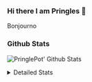 ### Hi there I am Pringles 👋

Bonjourno

### Github Stats
![PringlePot' Github Stats](https://github-readme-stats.vercel.app/api?username=PringlePot&show_icons=true&theme=dark&count_private=true)

<details>
  <summary>Detailed Stats</summary>
    
<!--START_SECTION:waka-->
![Code Time](http://img.shields.io/badge/Code%20Time-372%20hrs%2030%20mins-blue)

![Profile Views](http://img.shields.io/badge/Profile%20Views-3-blue)

![Lines of code](https://img.shields.io/badge/From%20Hello%20World%20I%27ve%20Written-110%20Thousand%20lines%20of%20code-blue)

**🐱 My GitHub Data** 

> 🏆 16 Contributions in the Year 2022
 > 
> 📦 90.5 kB Used in GitHub's Storage 
 > 
> 💼 Opted to Hire
 > 
> 📜 9 Public Repositories 
 > 
> 🔑 11 Private Repositories  
 > 
**I'm an Early 🐤** 

```text
🌞 Morning    121 commits    ████░░░░░░░░░░░░░░░░░░░░░   18.5% 
🌆 Daytime    269 commits    ██████████░░░░░░░░░░░░░░░   41.13% 
🌃 Evening    264 commits    ██████████░░░░░░░░░░░░░░░   40.37% 
🌙 Night      0 commits      ░░░░░░░░░░░░░░░░░░░░░░░░░   0.0%

```
📅 **I'm Most Productive on Sunday** 

```text
Monday       130 commits    █████░░░░░░░░░░░░░░░░░░░░   19.88% 
Tuesday      56 commits     ██░░░░░░░░░░░░░░░░░░░░░░░   8.56% 
Wednesday    65 commits     ██░░░░░░░░░░░░░░░░░░░░░░░   9.94% 
Thursday     90 commits     ███░░░░░░░░░░░░░░░░░░░░░░   13.76% 
Friday       45 commits     █░░░░░░░░░░░░░░░░░░░░░░░░   6.88% 
Saturday     121 commits    ████░░░░░░░░░░░░░░░░░░░░░   18.5% 
Sunday       147 commits    █████░░░░░░░░░░░░░░░░░░░░   22.48%

```


📊 **This Week I Spent My Time On** 

```text
⌚︎ Time Zone: Europe/Amsterdam

💬 Programming Languages: 
Go                       32 mins             ███████████████░░░░░░░░░░   60.14% 
HTML                     15 mins             ███████░░░░░░░░░░░░░░░░░░   29.22% 
JSON                     4 mins              ██░░░░░░░░░░░░░░░░░░░░░░░   9.1% 
JavaScript               0 secs              ░░░░░░░░░░░░░░░░░░░░░░░░░   1.14% 
go.mod                   0 secs              ░░░░░░░░░░░░░░░░░░░░░░░░░   0.4%

🔥 Editors: 
GoLand                   32 mins             ███████████████░░░░░░░░░░   60.54% 
Sublime Text             21 mins             █████████░░░░░░░░░░░░░░░░   39.46%

🐱‍💻 Projects: 
Backend                  32 mins             ███████████████░░░░░░░░░░   60.54% 
Unknown Project          21 mins             █████████░░░░░░░░░░░░░░░░   39.46%

💻 Operating System: 
Windows                  32 mins             ███████████████░░░░░░░░░░   60.54% 
Mac                      21 mins             █████████░░░░░░░░░░░░░░░░   39.46%

```

**I Mostly Code in Java** 

```text
Java                     7 repos             ███████████░░░░░░░░░░░░░░   43.75% 
JavaScript               2 repos             ███░░░░░░░░░░░░░░░░░░░░░░   12.5% 
TypeScript               2 repos             ███░░░░░░░░░░░░░░░░░░░░░░   12.5% 
Python                   1 repo              █░░░░░░░░░░░░░░░░░░░░░░░░   6.25% 
Kotlin                   1 repo              █░░░░░░░░░░░░░░░░░░░░░░░░   6.25%

```


**Timeline**

![Chart not found](https://raw.githubusercontent.com/PringlePot/PringlePot/main/charts/bar_graph.png) 


 Last Updated on 26/01/2022 00:47:58 UTC
<!--END_SECTION:waka-->

</details>

